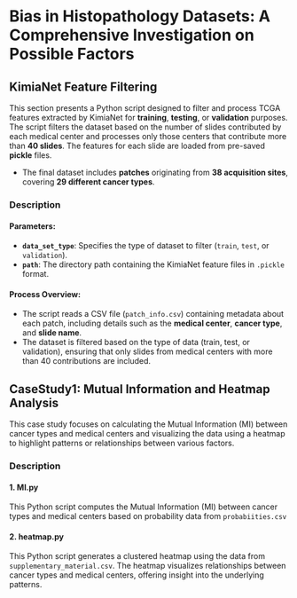 # **Bias in Histopathology Datasets: A Comprehensive Investigation on Possible Factors**

## **KimiaNet Feature Filtering**

This section presents a Python script designed to filter and process TCGA features extracted by KimiaNet for **training**, **testing**, or **validation** purposes. The script filters the dataset based on the number of slides contributed by each medical center and processes only those centers that contribute more than **40 slides**. The features for each slide are loaded from pre-saved **pickle** files.

- The final dataset includes **patches** originating from **38 acquisition sites**, covering **29 different cancer types**.

### **Description**

#### **Parameters:**
- **`data_set_type`**: Specifies the type of dataset to filter (`train`, `test`, or `validation`).
- **`path`**: The directory path containing the KimiaNet feature files in `.pickle` format.

#### **Process Overview:**
- The script reads a CSV file (`patch_info.csv`) containing metadata about each patch, including details such as the **medical center**, **cancer type**, and **slide name**.
- The dataset is filtered based on the type of data (train, test, or validation), ensuring that only slides from medical centers with more than 40 contributions are included.

## **CaseStudy1: Mutual Information and Heatmap Analysis**

This case study focuses on calculating the Mutual Information (MI) between cancer types and medical centers and visualizing the data using a heatmap to highlight patterns or relationships between various factors.
### **Description**

#### 1. MI.py ####
   This Python script computes the Mutual Information (MI) between cancer types and medical centers based on probability data from `probabiities.csv`

#### 2. heatmap.py ####
   This Python script generates a clustered heatmap using the data from `supplementary_material.csv`. The heatmap visualizes relationships between cancer types and medical centers, offering insight into the underlying patterns.





